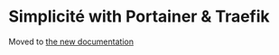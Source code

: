Simplicité with Portainer & Traefik
===================================

Moved to [the new documentation](https://documentation.simplicite.io/documentation/operation/portainer)